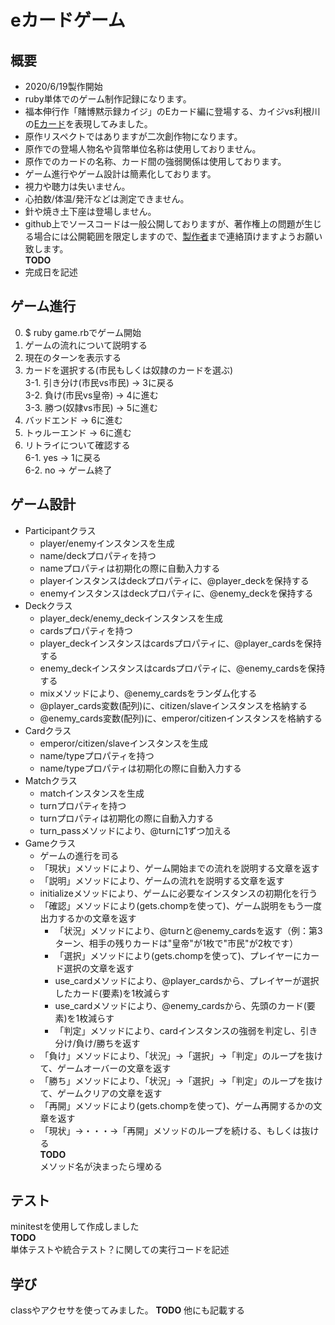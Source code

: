 # eカードゲーム

## 概要
- 2020/6/19製作開始
- ruby単体でのゲーム制作記録になります。
- 福本伸行作「賭博黙示録カイジ」のEカード編に登場する、カイジvs利根川の[Eカード](https://ja.wikipedia.org/wiki/%E8%B3%AD%E5%8D%9A%E9%BB%99%E7%A4%BA%E9%8C%B2%E3%82%AB%E3%82%A4%E3%82%B8#E%E3%82%AB%E3%83%BC%E3%83%89)を表現してみました。
- 原作リスペクトではありますが二次創作物になります。
- 原作での登場人物名や貨幣単位名称は使用しておりません。
- 原作でのカードの名称、カード間の強弱関係は使用しております。
- ゲーム進行やゲーム設計は簡素化しております。
- 視力や聴力は失いません。
- 心拍数/体温/発汗などは測定できません。
- 針や焼き土下座は登場しません。
- github上でソースコードは一般公開しておりますが、著作権上の問題が生じる場合には公開範囲を限定しますので、[製作者](https://twitter.com/Growingplant3)まで連絡頂けますようお願い致します。
<br>**TODO**<br>
- 完成日を記述

## ゲーム進行
0. $ ruby game.rbでゲーム開始
1. ゲームの流れについて説明する
2. 現在のターンを表示する
3. カードを選択する(市民もしくは奴隷のカードを選ぶ)
<br>3-1. 引き分け(市民vs市民) → 3に戻る
<br>3-2. 負け(市民vs皇帝) → 4に進む
<br>3-3. 勝つ(奴隷vs市民) → 5に進む
4. バッドエンド → 6に進む
5. トゥルーエンド → 6に進む
6. リトライについて確認する
<br>6-1. yes  →  1に戻る
<br>6-2. no → ゲーム終了

## ゲーム設計
- Participantクラス
  - player/enemyインスタンスを生成
  - name/deckプロパティを持つ
  - nameプロパティは初期化の際に自動入力する
  - playerインスタンスはdeckプロパティに、@player_deckを保持する
  - enemyインスタンスはdeckプロパティに、@enemy_deckを保持する
- Deckクラス
  - player_deck/enemy_deckインスタンスを生成
  - cardsプロパティを持つ
  - player_deckインスタンスはcardsプロパティに、@player_cardsを保持する
  - enemy_deckインスタンスはcardsプロパティに、@enemy_cardsを保持する
  - mixメソッドにより、@enemy_cardsをランダム化する
  - @player_cards変数(配列)に、citizen/slaveインスタンスを格納する
  - @enemy_cards変数(配列)に、emperor/citizenインスタンスを格納する
- Cardクラス
  - emperor/citizen/slaveインスタンスを生成
  - name/typeプロパティを持つ
  - name/typeプロパティは初期化の際に自動入力する
- Matchクラス
  - matchインスタンスを生成
  - turnプロパティを持つ
  - turnプロパティは初期化の際に自動入力する
  - turn_passメソッドにより、@turnに1ずつ加える
- Gameクラス
  - ゲームの進行を司る
  - 「現状」メソッドにより、ゲーム開始までの流れを説明する文章を返す
  - 「説明」メソッドにより、ゲームの流れを説明する文章を返す
  - initializeメソッドにより、ゲームに必要なインスタンスの初期化を行う
  - 「確認」メソッドにより(gets.chompを使って)、ゲーム説明をもう一度出力するかの文章を返す
    - 「状況」メソッドにより、@turnと@enemy_cardsを返す（例：第3ターン、相手の残りカードは"皇帝"が1枚で"市民"が2枚です）
    - 「選択」メソッドにより(gets.chompを使って)、プレイヤーにカード選択の文章を返す
    - use_cardメソッドにより、@player_cardsから、プレイヤーが選択したカード(要素)を1枚減らす
    - use_cardメソッドにより、@enemy_cardsから、先頭のカード(要素)を1枚減らす
    - 「判定」メソッドにより、cardインスタンスの強弱を判定し、引き分け/負け/勝ちを返す
  - 「負け」メソッドにより、「状況」→「選択」→「判定」のループを抜けて、ゲームオーバーの文章を返す
  - 「勝ち」メソッドにより、「状況」→「選択」→「判定」のループを抜けて、ゲームクリアの文章を返す
  - 「再開」メソッドにより(gets.chompを使って)、ゲーム再開するかの文章を返す
  - 「現状」→・・・→「再開」メソッドのループを続ける、もしくは抜ける
<br>**TODO**<br>
メソッド名が決まったら埋める

## テスト
minitestを使用して作成しました
<br>**TODO**
<br>単体テストや統合テスト？に関しての実行コードを記述

## 学び
classやアクセサを使ってみました。
**TODO**
他にも記載する
